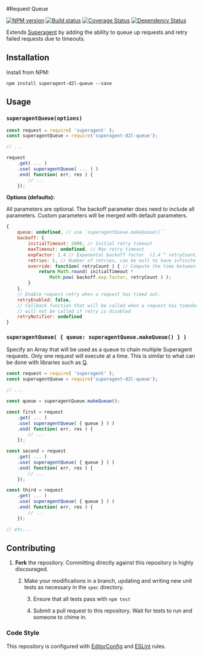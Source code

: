 #Request Queue

[![NPM version][npm-image]][npm-url]
[![Build status][ci-image]][ci-url]
[![Coverage Status][coverage-image]][coverage-url]
[![Dependency Status][dependencies-image]][dependencies-url]

Extends [Superagent](https://github.com/visionmedia/superagent) by adding the ability to queue up requests and retry failed requests due to timeouts.

## Installation

Install from NPM:

```shell
npm install superagent-d2l-queue --save
```

## Usage

### `superagentQueue(options)`

```js
const request = require( 'superagent' );
const superagentQueue = require('superagent-d2l-queue');

// ...

request
    .get( ... )
    .use( superagentQueue( ... ) )
    .end( function( err, res ) {
        // ...
    });
```

__Options (defaults):__

All parameters are optional. The backoff parameter does need to include all parameters. Custom parameters will
be merged with default parameters.
```js
{
    queue: undefined, // use `superagentQueue.makeQueue()``
    backoff: {
        initialTimeout: 2000, // Initial retry timeout
        maxTimeout: undefined, // Max retry timeout
        expFactor: 1.4 // Exponental backoff factor  (1.4 ^ retryCount)
        retries: 5, // Number of retries, can be null to have infinite retries
        override: function( retryCount ) { // Compute the time between each retry interval.
            return Math.round( initialTimeout *
                Math.pow( backoff.exp.factor, retryCount ) );
        }
    },
    // Enable request retry when a request has timed out.
    retryEnabled: false,
    // Callback function that will be called when a request has timedout and will be retried. This function
    // will not be called if retry is disabled
    retryNotifier: undefined
}
```

### `superagentQueue( { queue: superagentQueue.makeQueue() } )`
Specify an Array that will be used as a queue to chain multiple Superagent requests. Only one request will execute at a time. This is similar to what can be done with libraries such as [Q](https://github.com/kriskowal/q).

```js
const request = require( 'superagent' );
const superagentQueue = require('superagent-d2l-queue');

// ...

const queue = superagentQueue.makeQueue();

const first = request
    .get( ... )
    .use( superagentQueue( { queue } ) )
    .end( function( err, res ) {
        // ...
    });

const second = request
    .get( ... )
    .use( superagentQueue( { queue } ) )
    .end( function( err, res ) {
        // ...
    });

const third = request
    .get( ... )
    .use( superagentQueue( { queue } ) )
    .end( function( err, res ) {
        // ...
    });

// etc...
```

## Contributing

1. **Fork** the repository. Committing directly against this repository is
   highly discouraged.

   2. Make your modifications in a branch, updating and writing new unit tests
      as necessary in the `spec` directory.

      3. Ensure that all tests pass with `npm test`

      4. Submit a pull request to this repository. Wait for tests to run and someone
         to chime in.

### Code Style

This repository is configured with [EditorConfig][EditorConfig] and [ESLint][ESLint] rules.

[npm-url]: https://npmjs.org/package/superagent-d2l-queue
[npm-image]: https://img.shields.io/npm/v/superagent-d2l-queue.png
[ci-url]: https://travis-ci.org/Brightspace/superagent-d2l-queue
[ci-image]: https://img.shields.io/travis-ci/Brightspace/superagent-d2l-queue.svg
[coverage-url]: https://coveralls.io/r/Brightspace/superagent-d2l-queue?branch=master
[coverage-image]: https://img.shields.io/coveralls/Brightspace/superagent-d2l-queue.svg
[dependencies-url]: https://david-dm.org/brightspace/superagent-d2l-queue
[dependencies-image]: https://img.shields.io/david/Brightspace/superagent-d2l-queue.svg
[EditorConfig]: http://editorconfig.org/
[ESLint]: https://github.com/eslint/eslint